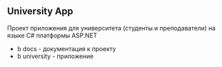## University App ##

Проект приложения для университета (студенты и преподаватели) на языке C# платформы ASP.NET

- b docs - документация к проекту
- b university - приложение
